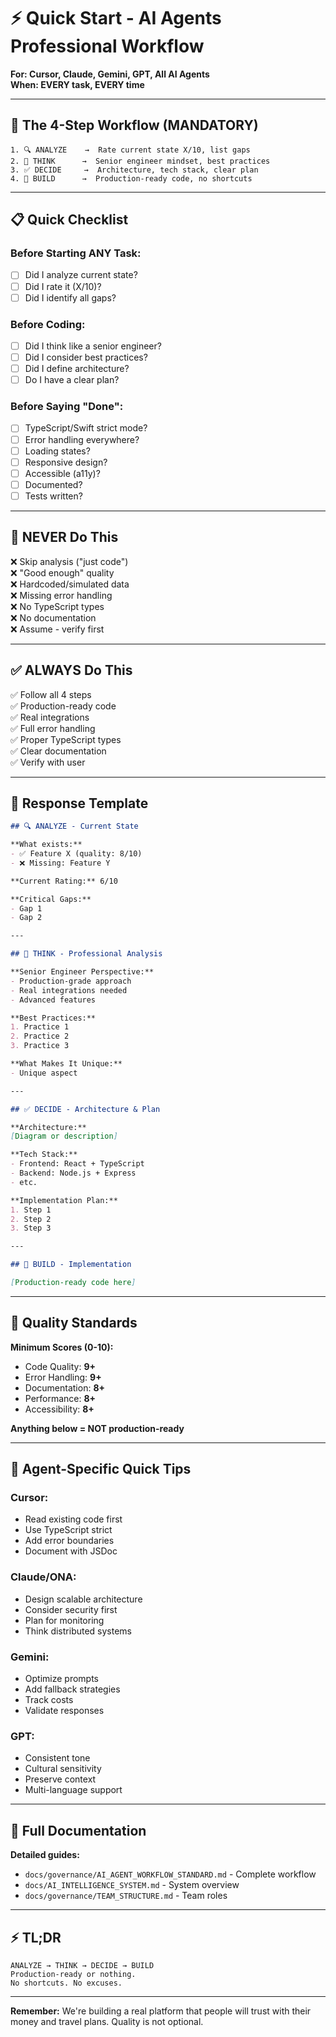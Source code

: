 # ⚡ Quick Start - AI Agents Professional Workflow

**For: Cursor, Claude, Gemini, GPT, All AI Agents**  
**When: EVERY task, EVERY time**

---

## 🎯 **The 4-Step Workflow (MANDATORY)**

```
1. 🔍 ANALYZE    →  Rate current state X/10, list gaps
2. 🧠 THINK      →  Senior engineer mindset, best practices  
3. ✅ DECIDE     →  Architecture, tech stack, clear plan
4. 🚀 BUILD      →  Production-ready code, no shortcuts
```

---

## 📋 **Quick Checklist**

### **Before Starting ANY Task:**
- [ ] Did I analyze current state?
- [ ] Did I rate it (X/10)?
- [ ] Did I identify all gaps?

### **Before Coding:**
- [ ] Did I think like a senior engineer?
- [ ] Did I consider best practices?
- [ ] Did I define architecture?
- [ ] Do I have a clear plan?

### **Before Saying "Done":**
- [ ] TypeScript/Swift strict mode?
- [ ] Error handling everywhere?
- [ ] Loading states?
- [ ] Responsive design?
- [ ] Accessible (a11y)?
- [ ] Documented?
- [ ] Tests written?

---

## 🚫 **NEVER Do This**

❌ Skip analysis ("just code")  
❌ "Good enough" quality  
❌ Hardcoded/simulated data  
❌ Missing error handling  
❌ No TypeScript types  
❌ No documentation  
❌ Assume - verify first

---

## ✅ **ALWAYS Do This**

✅ Follow all 4 steps  
✅ Production-ready code  
✅ Real integrations  
✅ Full error handling  
✅ Proper TypeScript types  
✅ Clear documentation  
✅ Verify with user

---

## 💬 **Response Template**

```markdown
## 🔍 ANALYZE - Current State

**What exists:**
- ✅ Feature X (quality: 8/10)
- ❌ Missing: Feature Y

**Current Rating:** 6/10

**Critical Gaps:**
- Gap 1
- Gap 2

---

## 🧠 THINK - Professional Analysis

**Senior Engineer Perspective:**
- Production-grade approach
- Real integrations needed
- Advanced features

**Best Practices:**
1. Practice 1
2. Practice 2
3. Practice 3

**What Makes It Unique:**
- Unique aspect

---

## ✅ DECIDE - Architecture & Plan

**Architecture:**
[Diagram or description]

**Tech Stack:**
- Frontend: React + TypeScript
- Backend: Node.js + Express
- etc.

**Implementation Plan:**
1. Step 1
2. Step 2
3. Step 3

---

## 🚀 BUILD - Implementation

[Production-ready code here]
```

---

## 🎯 **Quality Standards**

**Minimum Scores (0-10):**
- Code Quality: **9+**
- Error Handling: **9+**
- Documentation: **8+**
- Performance: **8+**
- Accessibility: **8+**

**Anything below = NOT production-ready**

---

## 🤖 **Agent-Specific Quick Tips**

### **Cursor:**
- Read existing code first
- Use TypeScript strict
- Add error boundaries
- Document with JSDoc

### **Claude/ONA:**
- Design scalable architecture
- Consider security first
- Plan for monitoring
- Think distributed systems

### **Gemini:**
- Optimize prompts
- Add fallback strategies
- Track costs
- Validate responses

### **GPT:**
- Consistent tone
- Cultural sensitivity
- Preserve context
- Multi-language support

---

## 📖 **Full Documentation**

**Detailed guides:**
- `docs/governance/AI_AGENT_WORKFLOW_STANDARD.md` - Complete workflow
- `docs/AI_INTELLIGENCE_SYSTEM.md` - System overview
- `docs/governance/TEAM_STRUCTURE.md` - Team roles

---

## ⚡ **TL;DR**

```
ANALYZE → THINK → DECIDE → BUILD
Production-ready or nothing.
No shortcuts. No excuses.
```

---

**Remember:** We're building a real platform that people will trust with their money and travel plans. Quality is not optional.

